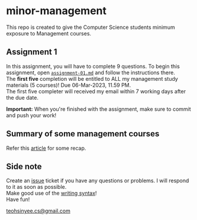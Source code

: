 # minor-management
This repo is created to give the Computer Science students minimum exposure to Management courses.

## Assignment 1

In this assignment, you will have to complete 9 questions. To begin this assignment, open [`assignment-01.md`](assignment-01.md) and follow the instructions there. <br>
The **first five** completion will be entitled to ALL my management study materials (5 courses)! Due 06-Mar-2023, 11.59 PM. <br> 
The first five completer will received my email within 7 working days after the due date.

**Important:** When you're finished with the assignment, make sure to commit and push your work!

## Summary of some management courses
Refer this [article](https://www.linkedin.com/pulse/should-i-major-computer-science-minor-management-teoh-sin-yee) for some recap.

## Side note
Create an [issue](https://docs.github.com/en/issues/tracking-your-work-with-issues/creating-an-issue) ticket if you have any questions or problems. I will respond to it as soon as possible. <br>
Make good use of the [writing syntax](https://docs.github.com/en/get-started/writing-on-github/getting-started-with-writing-and-formatting-on-github/basic-writing-and-formatting-syntax)!
<br>
Have fun! <br>

teohsinyee.cs@gmail.com
